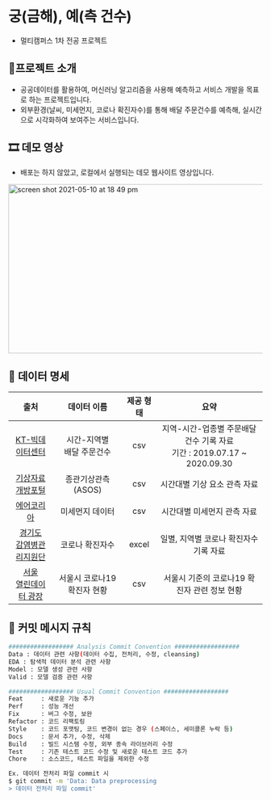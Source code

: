 # 궁(금해), 예(측 건수)

* 멀티캠퍼스 1차 전공 프로젝트



## 🛵프로젝트 소개 

* 공공데이터를 활용하여, 머신러닝 알고리즘을 사용해 예측하고 서비스 개발을 목표로 하는 프로젝트입니다.
* 외부환경(날씨, 미세먼지, 코로나 확진자수)를 통해 배달 주문건수를 예측해, 실시간으로 시각화하여 보여주는 서비스입니다.



## 🎞 데모 영상 

* 배포는 하지 않았고, 로컬에서 실행되는 데모 웹사이트 영상입니다.

<img width="600" height="335" alt="screen shot 2021-05-10 at 18 49 pm " src="https://user-images.githubusercontent.com/51108153/117640625-25be5580-b1c0-11eb-9741-8ce59603a58c.gif">



## 📃 데이터 명세 

|                             출처                             |          데이터 이름          | 제공 형태 |                             요약                             |
| :----------------------------------------------------------: | :---------------------------: | :-------: | :----------------------------------------------------------: |
| [KT-빅데이터센터](https://bdp.kt.co.kr/invoke/SOKBP2603/?goodsCode=KGUINDTORDER) | 시간-지역별 <br>배달 주문건수 |    csv    | 지역-시간-업종별 주문배달건수 기록 자료<br>기간 : 2019.07.17 ~ 2020.09.30 |
| [기상자료개방포털](https://data.kma.go.kr/data/grnd/selectAsosRltmList.do?pgmNo=36) |      종관기상관측(ASOS)       |    csv    |                 시간대별 기상 요소 관측 자료                 |
| [에어코리아](https://www.airkorea.or.kr/web/pastSearch?pMENU_NO=123) |        미세먼지 데이터        |    csv    |                 시간대별 미세먼지 관측 자료                  |
| [경기도 <br>감염병관리지원단](http://www.gidcc.or.kr/%ec%bd%94%eb%a1%9c%eb%82%98covid-19-%ed%98%84%ed%99%a9/) |        코로나 확진자수        |   excel   |            일별, 지역별 코로나 확진자수 기록 자료            |
| [서울 <br>열린데이터 광장](http://data.seoul.go.kr/dataList/OA-20279/S/1/datasetView.do) |  서울시 코로나19 확진자 현황  |    csv    |         서울시 기준의 코로나19 확진자 관련 정보 현황         |



## 🚥 커밋 메시지 규칙

```bash
################## Analysis Commit Convention ##################
Data : 데이터 관련 사항(데이터 수집, 전처리, 수정, cleansing)
EDA : 탐색적 데이터 분석 관련 사항
Model : 모델 생성 관련 사항
Valid : 모델 검증 관련 사항

################## Usual Commit Convention ##################
Feat     : 새로운 기능 추가
Perf     : 성능 개선
Fix      : 버그 수정, 보완
Refactor : 코드 리팩토링
Style    : 코드 포맷팅, 코드 변경이 없는 경우 (스페이스, 세미콜론 누락 등)
Docs     : 문서 추가, 수정, 삭제
Build    : 빌드 시스템 수정, 외부 종속 라이브러리 수정
Test     : 기존 테스트 코드 수정 및 새로운 테스트 코드 추가
Chore    : 소스코드, 테스트 파일을 제외한 수정

Ex. 데이터 전처리 파일 commit 시
$ git commit -m 'Data: Data preprocessing
> 데이터 전처리 파일 commit'
```

